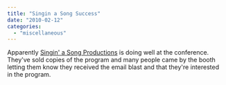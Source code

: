 ```yaml
---
title: "Singin a Song Success"
date: "2010-02-12"
categories: 
  - "miscellaneous"
---
```


Apparently [Singin' a Song Productions](http://www.singinasong.com/) is doing well at the conference. They've sold copies of the program and many people came by the booth letting them know they received the email blast and that they're interested in the program.
